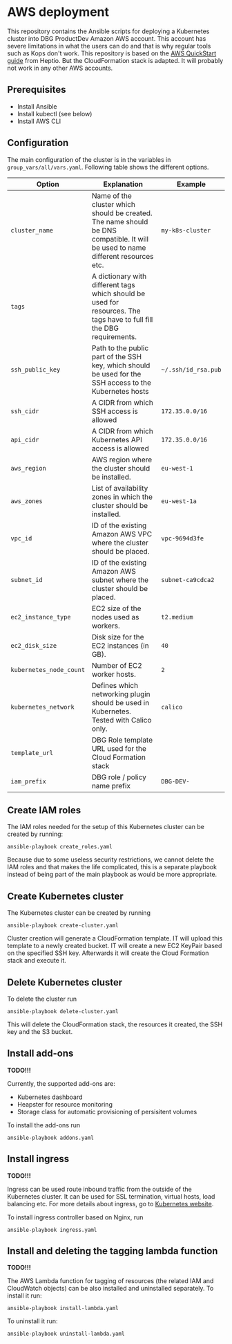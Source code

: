 # AWS deployment

This repository contains the Ansible scripts for deploying a Kubernetes cluster into DBG ProductDev Amazon AWS account. This account has severe limitations in what the users can do and that is why regular tools such as Kops don't work. This repository is based on the [AWS QuickStart guide](https://aws.amazon.com/quickstart/architecture/heptio-kubernetes/) from Heptio. But the CloudFormation stack is adapted. It will probably not work in any other AWS accounts.

## Prerequisites

* Install Ansible
* Install kubectl (see below)
* Install AWS CLI

## Configuration

The main configuration of the cluster is in the variables in `group_vars/all/vars.yaml`. Following table shows the different options.

| Option | Explanation | Example |
|--------|-------------|---------|
| `cluster_name` | Name of the cluster which should be created. The name should be DNS compatible. It will be used to name different resources etc. | `my-k8s-cluster` |
| `tags` | A dictionary with different tags which should be used for resources. The tags have to full fill the DBG requirements. | |
| `ssh_public_key` | Path to the public part of the SSH key, which should be used for the SSH access to the Kubernetes hosts | `~/.ssh/id_rsa.pub` |
| `ssh_cidr` | A CIDR from which SSH access is allowed | `172.35.0.0/16` |
| `api_cidr` | A CIDR from which Kubernetes API access is allowed | `172.35.0.0/16` |
| `aws_region` | AWS region where the cluster should be installed. | `eu-west-1` |
| `aws_zones` | List of availability zones in which the cluster should be installed. | `eu-west-1a` |
| `vpc_id` | ID of the existing Amazon AWS VPC where the cluster should be placed. | `vpc-9694d3fe` |
| `subnet_id` | ID of the existing Amazon AWS subnet where the cluster should be placed. | `subnet-ca9cdca2` |
| `ec2_instance_type` | EC2 size of the nodes used as workers. | `t2.medium` |
| `ec2_disk_size` | Disk size for the EC2 instances (in GB). | `40` |
| `kubernetes_node_count` | Number of EC2 worker hosts. | `2` |
| `kubernetes_network` | Defines which networking plugin should be used in Kubernetes. Tested with Calico only. | `calico` |
| `template_url` | DBG Role template URL used for the Cloud Formation stack | |
| `iam_prefix` | DBG role / policy name prefix | `DBG-DEV-` |

## Create IAM roles

The IAM roles needed for the setup of this Kubernetes cluster can be created by running:
```
ansible-playbook create_roles.yaml
```

Because due to some useless security restrictions, we cannot delete the IAM roles and that makes the life complicated, this is a separate playbook instead of being part of the main playbook as would be more appropriate.

## Create Kubernetes cluster

The Kubernetes cluster can be created by running
```
ansible-playbook create-cluster.yaml
```

Cluster creation will generate a CloudFormation template. IT will upload this template to a newly created bucket. IT will create a new EC2 KeyPair based on the specified SSH key. Afterwards it will create the Cloud Formation stack and execute it.

## Delete Kubernetes cluster

To delete the cluster run
```
ansible-playbook delete-cluster.yaml
```

This will delete the CloudFormation stack, the resources it created, the SSH key and the S3 bucket.

## Install add-ons

**TODO!!!**

Currently, the supported add-ons are:
* Kubernetes dashboard
* Heapster for resource monitoring
* Storage class for automatic provisioning of persisitent volumes

To install the add-ons run
```
ansible-playbook addons.yaml
```

## Install ingress

**TODO!!!**

Ingress can be used route inbound traffic from the outside of the Kubernetes cluster. It can be used for SSL termination, virtual hosts, load balancing etc. For more details about ingress, go to [Kubernetes website](https://kubernetes.io/docs/concepts/services-networking/ingress/).

To install ingress controller based on Nginx, run
```
ansible-playbook ingress.yaml
```

## Install and deleting the tagging lambda function

**TODO!!!**

The AWS Lambda function for tagging of resources (the related IAM and CloudWatch objects) can be also installed and uninstalled separately. To install it run:
```
ansible-playbook install-lambda.yaml
```

To uninstall it run:
```
ansible-playbook uninstall-lambda.yaml
```
